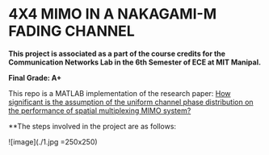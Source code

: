 # 4X4 MIMO IN A NAKAGAMI-M FADING CHANNEL

**This project is associated as a part of the course credits for the Communication Networks Lab in the 6th Semester of ECE at MIT Manipal.**

**Final Grade: A+**


This repo is a MATLAB implementation of the research paper: 
[How significant is the assumption of the uniform channel phase distribution on the performance of spatial multiplexing MIMO system?](https://link.springer.com/article/10.1007/s11276-016-1286-z)


**The steps involved in the project are as follows:

![image](./1.jpg =250x250)

